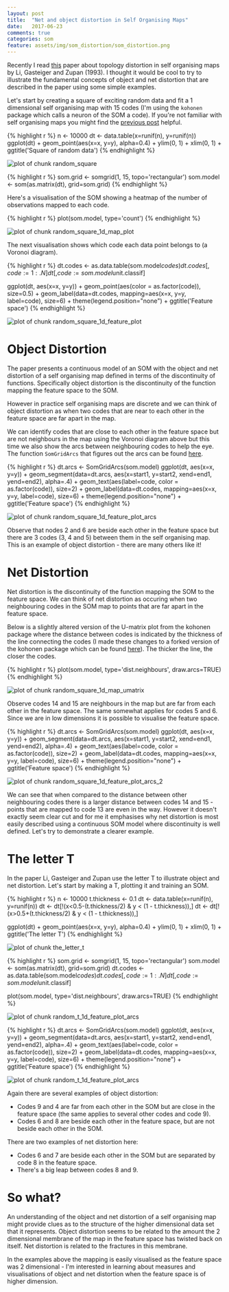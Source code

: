 ```yaml
---
layout: post
title:  "Net and object distortion in Self Organising Maps"
date:   2017-06-23
comments: true
categories: som
feature: assets/img/som_distortion/som_distortion.png
---
```

  



Recently I read [this](https://link.springer.com/article/10.1007/BF00200832) paper about topology distortion in self organising maps by Li, Gasteiger and Zupan (1993). I thought it would be cool to try to illustrate the fundamental concepts of object and net distortion that are described in the paper using some simple examples.

Let's start by creating a square of exciting random data and fit a 1 dimensional self organising map with 15 codes (I'm using the `kohonen` package which calls a neuron of the SOM a code). If you're not familiar with self organising maps you might find the [previous post](https://www.itsakettle.com/inside_som) helpful.


{% highlight r %}
n <- 10000
dt <- data.table(x=runif(n), y=runif(n))
ggplot(dt) + 
  geom_point(aes(x=x, y=y), alpha=0.4) +
  ylim(0, 1) + 
  xlim(0, 1) +
  ggtitle('Square of random data')
{% endhighlight %}

![plot of chunk random_square](assets/img/som_distortion/figure/random_square-1.png)

{% highlight r %}
som.grid <- somgrid(1, 15, topo='rectangular')
som.model <- som(as.matrix(dt), grid=som.grid)
{% endhighlight %}

Here's a visualisation of the SOM showing a heatmap of the number of observations mapped to each code.


{% highlight r %}
plot(som.model, type='count')
{% endhighlight %}

![plot of chunk random_square_1d_map_plot](assets/img/som_distortion/figure/random_square_1d_map_plot-1.png)

The next visualisation shows which code each data point belongs to (a Voronoi diagram).


{% highlight r %}
dt.codes <-  as.data.table(som.model$codes)
dt.codes[, code := 1:.N]
dt[, code := som.model$unit.classif]

ggplot(dt, aes(x=x, y=y)) +
  geom_point(aes(color = as.factor(code)), size=0.5) +
  geom_label(data=dt.codes, 
             mapping=aes(x=x, y=y, label=code), size=6) +
  theme(legend.position="none") +
  ggtitle('Feature space')
{% endhighlight %}

![plot of chunk random_square_1d_feature_plot](assets/img/som_distortion/figure/random_square_1d_feature_plot-1.png)

# Object Distortion

The paper presents a continuous model of an SOM with the object and net distortion of a self organising map defined in terms of the discontinuity of functions. Specifically object distortion is the discontinuity of the function mapping the feature space to the SOM.

However in practice self organising maps are discrete and we can think of object distortion as when two codes that are near to each other in the feature space are far apart in the map. 

We can identify codes that are close to each other in the feature space but are not neighbours in the map using the Voronoi diagram above but this time we also show the arcs between neighbouring codes to help the eye. The function `SomGridArcs` that figures out the arcs can be found [here](https://github.com/itsakettle/blog-content/blob/master/som_distortion/lib/neighbours.R).


{% highlight r %}
dt.arcs <- SomGridArcs(som.model)
ggplot(dt, aes(x=x, y=y)) +
  geom_segment(data=dt.arcs, aes(x=start1, y=start2, xend=end1, yend=end2), alpha=.4) +
  geom_text(aes(label=code, color = as.factor(code)), size=2) +
  geom_label(data=dt.codes, 
             mapping=aes(x=x, y=y, label=code), 
             size=6) +
  theme(legend.position="none") +
  ggtitle('Feature space')
{% endhighlight %}

![plot of chunk random_square_1d_feature_plot_arcs](assets/img/som_distortion/figure/random_square_1d_feature_plot_arcs-1.png)

Observe that nodes 2 and 6 are beside each other in the feature space but there are 3 codes (3, 4 and 5) between them in the self organising map. This is an example of object distortion - there are many others like it!

# Net Distortion

Net distortion is the discontinuity of the function mapping the SOM to the feature space. We can think of net distortion as occuring when two neighbouring codes in the SOM map to points that are far apart in the feature space. 

Below is a slightly altered version of the U-matrix plot from the kohonen package where the distance between codes is indicated by the thickness of the line connecting the codes (I made these changes to a forked version of the kohonen package which can be found [here](https://github.com/itsakettle/kohonen)). The thicker the line, the closer the codes.


{% highlight r %}
plot(som.model, type='dist.neighbours', draw.arcs=TRUE)
{% endhighlight %}

![plot of chunk random_square_1d_map_umatrix](assets/img/som_distortion/figure/random_square_1d_map_umatrix-1.png)

Observe codes 14 and 15 are neighbours in the map but are far from each other in the feature space. The same somewhat applies for codes 5 and 6. Since we are in low dimensions it is possible to visualise the feature space.


{% highlight r %}
dt.arcs <- SomGridArcs(som.model)
ggplot(dt, aes(x=x, y=y)) +
  geom_segment(data=dt.arcs, aes(x=start1, y=start2, xend=end1, yend=end2), alpha=.4) +
  geom_text(aes(label=code, color = as.factor(code)), size=2) +
  geom_label(data=dt.codes, 
             mapping=aes(x=x, y=y, label=code), 
             size=6) +
  theme(legend.position="none") +
  ggtitle('Feature space')
{% endhighlight %}

![plot of chunk random_square_1d_feature_plot_arcs_2](assets/img/som_distortion/figure/random_square_1d_feature_plot_arcs_2-1.png)

We can see that when compared to the distance between other neighbouring codes there is a larger distance between codes 14 and 15 - points that are mapped to code 13 are even in the way.  However it doesn't exactly seem clear cut and for me it emphasises why net distortion is most easily described using a continuous SOM model where discontinuity is well defined. Let's try to demonstrate a clearer example.

# The letter T

In the paper Li, Gasteiger and Zupan use the letter T to illustrate object and net distortion. Let's start by making a T, plotting it and training an SOM.


{% highlight r %}
n <- 10000
t.thickness <- 0.1
dt <- data.table(x=runif(n), y=runif(n))
dt <- dt[!(x<0.5-(t.thickness/2) & y < (1 - t.thickness)),]
dt <- dt[!(x>0.5+(t.thickness/2) & y < (1 - t.thickness)),]


ggplot(dt) + 
  geom_point(aes(x=x, y=y), alpha=0.4) +
  ylim(0, 1) + 
  xlim(0, 1) +
  ggtitle('The letter T')
{% endhighlight %}

![plot of chunk the_letter_t](assets/img/som_distortion/figure/the_letter_t-1.png)


{% highlight r %}
som.grid <- somgrid(1, 15, topo='rectangular')
som.model <- som(as.matrix(dt), grid=som.grid)
dt.codes <-  as.data.table(som.model$codes)
dt.codes[, code := 1:.N]
dt[, code := som.model$unit.classif]

plot(som.model, type='dist.neighbours', draw.arcs=TRUE)
{% endhighlight %}

![plot of chunk random_t_1d_feature_plot_arcs](assets/img/som_distortion/figure/random_t_1d_feature_plot_arcs-1.png)

{% highlight r %}
dt.arcs <- SomGridArcs(som.model)
ggplot(dt, aes(x=x, y=y)) +
  geom_segment(data=dt.arcs, aes(x=start1, y=start2, xend=end1, yend=end2), alpha=.4) +
  geom_text(aes(label=code, color = as.factor(code)), size=2) +
  geom_label(data=dt.codes, 
             mapping=aes(x=x, y=y, label=code), 
             size=6) +
  theme(legend.position="none") +
  ggtitle('Feature space')
{% endhighlight %}

![plot of chunk random_t_1d_feature_plot_arcs](assets/img/som_distortion/figure/random_t_1d_feature_plot_arcs-2.png)

Again there are several examples of object distortion:

* Codes 9 and 4 are far from each other in the SOM but are close in the feature space (the same applies to several other codes and code 9).
* Codes 6 and 8 are beside each other in the feature space, but are not beside each other in the SOM.

There are two examples of net distortion here:

* Codes 6 and 7 are beside each other in the SOM but are separated by code 8 in the feature space. 
* There's a big leap between codes 8 and 9.

# So what?

An understanding of the object and net distortion of a self organising map might provide clues as to the structure of the higher dimensional data set that it represents. Object distortion seems to be related to the amount the 2 dimensional membrane of the map in the feature space has twisted back on itself. Net distortion is related to the fractures in this membrane.

In the examples above the mapping is easily visualised as the feature space was 2 dimensional - I'm interested in learning about measures and visualisations of object and net distortion when the feature space is of higher dimension. 




